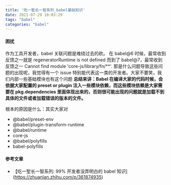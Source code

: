 ```yaml
---
title: '吃一堑长一智系列_babel基础知识'
date: 2021-07-29 10:03:29
tags: "babel"
categories: "babel"
---
```


#### 困扰

作为工具开发者，babel 关联问题是难绕过去的砍。
在 babel@6 时候，最常收到反馈之一就是 regeneratorRuntime is not defined
而到了 babel@7，最常收到反馈之一 Cannot find module 'core-js/library/fn/**'.
那是什么问题导致这些问题的出现呢，我觉得有一个 issue 特别能代表这一类的开发者。大家不要笑，我们内部一些基础模块也有这个问题
**总结来讲：Babel 在编译大家的代码时候，会依据大家配置的 preset or plugin 注入一些模块依赖，而这些模块依赖是大家需要在 pkg.dependencies 里面体现出来的，否则很可能出现的问题就是加载不到具体的文件或者加载错误的版本的文件。**

<!--more-->

根本的原因是什么：其实大家对
- @babel/preset-env
- @babel/plugin-transform-runtime
- @babel/runtime
- core-js
- @babel/polyfills
- babel-polyfills


#### 参考文章
- 【吃一堑长一智系列: 99% 开发者没弄明白的 babel 知识](https://zhuanlan.zhihu.com/p/361874935)